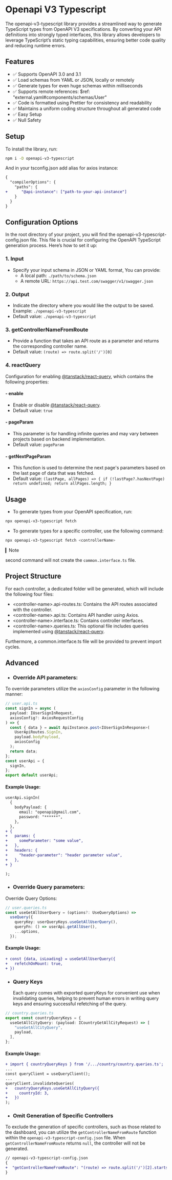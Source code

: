# Openapi V3 Typescript

The openapi-v3-typescript library provides a streamlined way to generate TypeScript types from OpenAPI V3 specifications. By converting your API definitions into strongly typed interfaces, this library allows developers to leverage TypeScript’s static typing capabilities, ensuring better code quality and reducing runtime errors.

## Features

- ✅ Supports OpenAPI 3.0 and 3.1
- ✅ Load schemas from YAML or JSON, locally or remotely
- ✅ Generate types for even huge schemas within milliseconds
- ✅ Supports remote references: $ref: "external.yaml#components/schemas/User"
- ✅ Code is formatted using Prettier for consistency and readability
- ✅ Maintains a uniform coding structure throughout all generated code
- ✅ Easy Setup
- ✅ Null Safety

## Setup

To install the library, run:

```bash
npm i -D openapi-v3-typescript
```

And in your tsconfig.json add alias for axios instance:

```diff
{
  "compilerOptions": {
    "paths": {
+      "@api-instance": ["path-to-your-api-instance"]
    }
  }
}
```

## Configuration Options

In the root directory of your project, you will find the openapi-v3-typescript-config.json file. This file is crucial for configuring the OpenAPI TypeScript generation process. Here’s how to set it up:

### 1. Input

- Specify your input schema in JSON or YAML format, You can provide:
  - A local path: `./path/to/schema.json`
  - A remote URL: `https://api.test.com/swagger/v1/swagger.json`

### 2. Output

- Indicate the directory where you would like the output to be saved. Example: `./openapi-v3-typescript`
- Default value: `./openapi-v3-typescript`

### 3. getControllerNameFromRoute

- Provide a function that takes an API route as a parameter and returns the corresponding controller name.
- Default value: `(route) => route.split('/')[0]`

### 4. reactQuery

Configuration for enabling [@tanstack/react-query](https://tanstack.com/query/latest), which contains the following properties:

#### - enable

- Enable or disable [@tanstack/react-query](https://tanstack.com/query/latest).
- Default value: `true`

#### - pageParam

- This parameter is for handling infinite queries and may vary between projects based on backend implementation.
- Default value: `pageParam`

#### - getNextPageParam

- This function is used to determine the next page's parameters based on the last page of data that was fetched.
- Default value: `(lastPage, allPages) => {
  if (!lastPage?.hasNextPage) return undefined;
  return allPages.length;
}`

## Usage

- To generate types from your OpenAPI specification, run:

```bash
npx openapi-v3-typescript fetch
```

- To generate types for a specific controller, use the following command:

```bash
npx openapi-v3-typescript fetch <controllerName>
```

▎Note

second command will not create the `common.interface.ts` file.

## Project Structure

For each controller, a dedicated folder will be generated, which will include the following four files:

- \<controller-name\>.api-routes.ts: Contains the API routes associated with the controller.
- \<controller-name\>.api.ts: Contains API handler using Axios.
- \<controller-name\>.interface.ts: Contains controller interfaces.
- \<controller-name\>.queries.ts: This optional file includes queries implemented using [@tanstack/react-query](https://tanstack.com/query/latest).

Furthermore, a common.interface.ts file will be provided to prevent import cycles.

## Advanced

- ### Override API parameters:

To override parameters utilize the `axiosConfig` parameter in the following manner:

```ts
// user.api.ts
const signIn = async (
  payload: IUserSignInRequest,
  axiosConfig?: AxiosRequestConfig
) => {
  const { data } = await ApiInstance.post<IUserSignInResponse>(
    UserApiRoutes.SignIn,
    payload.bodyPayload,
    axiosConfig
  );
  return data;
};
const userApi = {
  signIn,
};
export default userApi;
```

#### Example Usage:

```diff
userApi.signIn(
  {
    bodyPayload: {
      email: "openapi@gmail.com",
      password: "******",
    },
  },
+ {
+   params: {
+     someParameter: "some value",
+   },
+   headers: {
+     "header-parameter": "header parameter value",
+   },
+ }

);
```

- ### Override Query parameters:

Override Query Options:

```ts
// user.queries.ts
const useGetAllUserQuery = (options?: UseQueryOptions) =>
  useQuery({
    queryKey: userQueryKeys.useGetAllUserQuery(),
    queryFn: () => userApi.getAllUser(),
    ...options,
  });
```

#### Example Usage:

```diff
+ const {data, isLoading} = useGetAllUserQuery({
+   refetchOnMount: true,
+ })
```

- ### Query Keys
  Each query comes with exported queryKeys for convenient use when invalidating queries, helping to prevent human errors in writing query keys and ensuring successful refetching of the query.

```ts
// country.queries.ts
export const countryQueryKeys = {
  useGetAllCityQuery: (payload: ICountryGetAllCityRequest) => [
    "useGetAllCityQuery",
    payload,
  ],
};
```

#### Example Usage:

```diff
+ import { countryQueryKeys } from '/.../country/country.queries.ts';
...
const queryClient = useQueryClient();
...
queryClient.invalidateQueries(
+   countryQueryKeys.useGetAllCityQuery({
+     countryId: 3,
+   })
);
```

- ### Omit Generation of Specific Controllers

To exclude the generation of specific controllers, such as those related to the dashboard, you can utilize the `getControllerNameFromRoute` function within the `openapi-v3-typescript-config.json` file. When `getControllerNameFromRoute` returns `null`, the controller will not be generated.

```diff
// openapi-v3-typescript-config.json
{
+  "getControllerNameFromRoute": "(route) => route.split('/')[2].startsWith('Dashboard') ? null : route.split('/')[2]"
}
```

